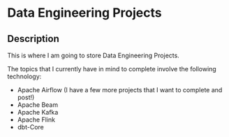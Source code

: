 # Data Engineering Projects

## Description
This is where I am going to store Data Engineering Projects. 

The topics that I currently have in mind to complete involve the following technology:

- Apache Airflow (I have a few more projects that I want to complete and post!)
- Apache Beam
- Apache Kafka
- Apache Flink
- dbt-Core

